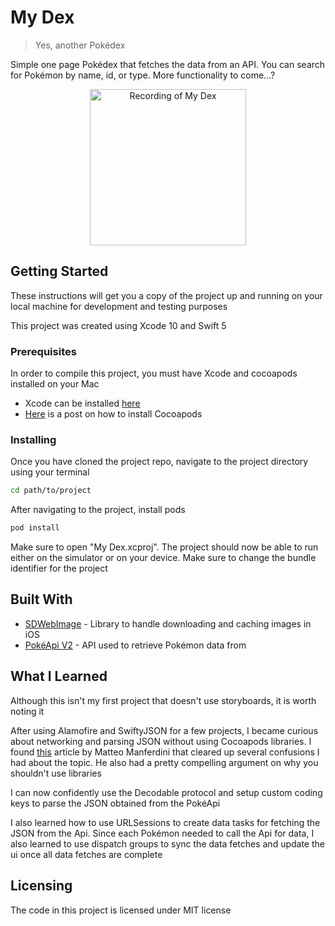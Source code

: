 # My Dex
> Yes, another Pokédex

Simple one page Pokédex that fetches the data from an API. You can search for Pokémon by name, id, or type. More functionality to come...?

<p align="center">
  <img src="images/MyDex.gif" width="250" title="Recording of My Dex">
</p>

## Getting Started

These instructions will get you a copy of the project up and running on your local machine for development and testing purposes

This project was created using Xcode 10 and Swift 5

### Prerequisites

In order to compile this project, you must have Xcode and cocoapods installed on your Mac

* Xcode can be installed [here](https://developer.apple.com/xcode/)
* [Here](https://stackoverflow.com/questions/20755044/how-to-install-cocoapods) is a post on how to install Cocoapods

### Installing

Once you have cloned the project repo, navigate to the project directory using your terminal

```zsh
cd path/to/project
```

After navigating to the project, install pods

```zsh
pod install
```

Make sure to open "My Dex.xcproj". The project should now be able to run either on the simulator or on your device.
Make sure to change the bundle identifier for the project

## Built With

* [SDWebImage](https://github.com/SDWebImage/SDWebImage) - Library to handle downloading and caching images in iOS
* [PokéApi V2](https://pokeapi.co/) - API used to retrieve Pokémon data from

## What I Learned

Although this isn't my first project that doesn't use storyboards, it is worth noting it

After using Alamofire and SwiftyJSON for a few projects, I became curious about networking and parsing JSON without using Cocoapods libraries. I found [this](https://matteomanferdini.com/codable/) article by Matteo Manferdini that cleared up several confusions I had about the topic. He also had a pretty compelling argument on why you shouldn't use libraries

I can now confidently use the Decodable protocol and setup custom coding keys to parse the JSON obtained from the PokéApi

I also learned how to use URLSessions to create data tasks for fetching the JSON from the Api. Since each Pokémon needed to call the Api for data, I also learned to use dispatch groups to sync the data fetches and update the ui once all data fetches are complete

## Licensing

The code in this project is licensed under MIT license
